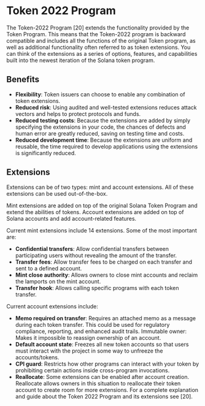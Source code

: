 # Token 2022 Program

The Token-2022 Program [20] extends the functionality provided by the Token Program. This means that the Token-2022 program is backward compatible and includes all the functions of the original Token program, as well as additional functionality often referred to as token extensions. You can think of the extensions as a series of options, features, and capabilities built into the newest iteration of the Solana token program.

## Benefits

- **Flexibility**: Token issuers can choose to enable any combination of token extensions.
- **Reduced risk**: Using audited and well-tested extensions reduces attack vectors and helps to protect protocols and funds.
- **Reduced testing costs**: Because the extensions are added by simply specifying the extensions in your code, the chances of defects and human error are greatly reduced, saving on testing time and costs.
- **Reduced development time**: Because the extensions are uniform and reusable, the time required to develop applications using the extensions is significantly reduced.


## Extensions

Extensions can be of two types: mint and account extensions. All of these extensions can be used out-of-the-box.

Mint extensions are added on top of the original Solana Token Program and extend the abilities of tokens. Account extensions are added on top of Solana accounts and add account-related features.

Current mint extensions include 14 extensions. Some of the most important are:

- **Confidential transfers**: Allow confidential transfers between participating users without revealing the amount of the transfer.
- **Transfer fees**: Allow transfer fees to be charged on each transfer and sent to a defined account.
- **Mint close authority**: Allows owners to close mint accounts and reclaim the lamports on the mint account.
- **Transfer hook**: Allows calling specific programs with each token transfer.

Current account extensions include:

- **Memo required on transfer**: Requires an attached memo as a message during each token transfer. This could be used for regulatory compliance, reporting, and enhanced audit trails. Immutable owner: Makes it impossible to reassign ownership of an account.
- **Default account state**: Freezes all new token accounts so that users must interact with the project in some way to unfreeze the accounts/tokens.
- **CPI guard**: Restricts how other programs can interact with your token by prohibiting certain actions inside cross-program invocations.
- **Reallocate**: Some extensions can be enabled after account creation. Reallocate allows owners in this situation to reallocate their token account to create room for more extensions.
For a complete explanation and guide about the Token 2022 Program and its extensions see [20].
